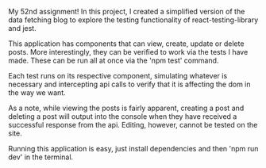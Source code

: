 My 52nd assignment! In this project, I created a simplified version of the data fetching blog to explore the testing functionality of react-testing-library and jest.  

This application has components that can view, create, update or delete posts. More interestingly, they can be verified to work via the tests I have made. These can be run all at once via the 'npm test' command. 

Each test runs on its respective component, simulating whatever is necessary and intercepting api calls to verify that it is affecting the dom in the way we want. 

As a note, while viewing the posts is fairly apparent, creating a post and deleting a post will output into the console when they have received a successful response from the api. Editing, however, cannot be tested on the site.

Running this application is easy, just install dependencies and then 'npm run dev' in the terminal. 